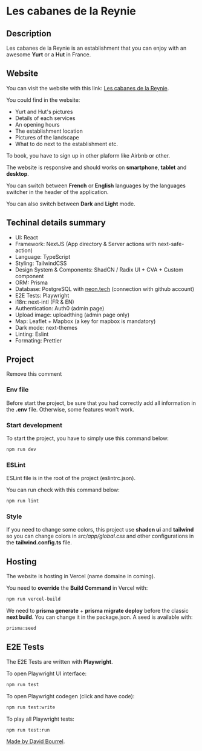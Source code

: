 # Les cabanes de la Reynie

## Description

Les cabanes de la Reynie is an establishment that you can enjoy with an awesome
**Yurt** or a **Hut** in France.

## Website

You can visit the website with this link:
[Les cabanes de la Reynie](https://les-cabanes-de-la-reynie.vercel.app/fr).

You could find in the website:

- Yurt and Hut's pictures
- Details of each services
- An opening hours
- The establishment location
- Pictures of the landscape
- What to do next to the establishment etc.

To book, you have to sign up in other plaform like Airbnb or other.

The website is responsive and should works on **smartphone**, **tablet** and
**desktop**.

You can switch between **French** or **English** languages by the languages
switcher in the header of the application.

You can also switch between **Dark** and **Light** mode.

## Techinal details summary

- UI: React
- Framework: NextJS (App directory & Server actions with next-safe-action)
- Language: TypeScript
- Styling: TailwindCSS
- Design System & Components: ShadCN / Radix UI + CVA + Custom component
- ORM: Prisma
- Database: PostgreSQL with [neon.tech](https://neon.tech/) (connection with
  github account)
- E2E Tests: Playwright
- i18n: next-intl (FR & EN)
- Authentication: Auth0 (admin page)
- Upload image: uploadthing (admin page only)
- Map: Leaflet + Mapbox (a key for mapbox is mandatory)
- Dark mode: next-themes
- Linting: Eslint
- Formating: Prettier

## Project

Remove this comment

### Env file

Before start the project, be sure that you had correctly add all information in
the **.env** file. Otherwise, some features won't work.

### Start development

To start the project, you have to simply use this command below:

```bash
npm run dev
```

### ESLint

ESLint file is in the root of the project (eslintrc.json).

You can run check with this command below:

```bash
npm run lint
```

### Style

If you need to change some colors, this project use **shadcn ui** and
**tailwind** so you can change colors in _src/app/global.css_ and other
configurations in the **tailwind.config.ts** file.

## Hosting

The website is hosting in Vercel (name domaine in coming).

You need to **override** the **Build Command** in Vercel with:

```bash
npm run vercel-build
```

We need to **prisma generate** + **prisma migrate deploy** before the classic
**next build**. You can change it in the package.json. A seed is available with:

```bash
prisma:seed
```

## E2E Tests

The E2E Tests are written with **Playwright**.

To open Playwright UI interface:

```bash
npm run test
```

To open Playwright codegen (click and have code):

```bash
npm run test:write
```

To play all Playwright tests:

```bash
npm run test:run
```

[Made by David Bourrel](https://github.com/davidbourrel).
